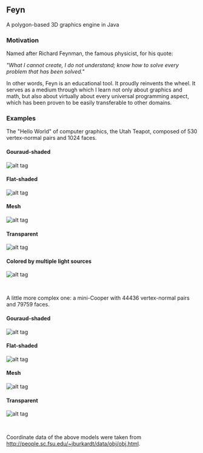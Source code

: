 ## Feyn

A polygon-based 3D graphics engine in Java

### Motivation

Named after Richard Feynman, the famous physicist, for his quote:

*"What I cannot create, I do not understand; know how to solve every problem that has been solved."*

In other words, Feyn is an educational tool. It proudly reinvents the wheel. It serves as a medium through which I learn not only about graphics and math, but also about virtually about every universal programming aspect, which has been proven to be easily transferable to other domains.

### Examples

The "Hello World" of computer graphics, the Utah Teapot, composed of 530 vertex-normal pairs and 1024 faces.

#### Gouraud-shaded
![alt tag](https://raw.githubusercontent.com/r-c-s/Feyn/master/screenshots/1430877022271.png)

#### Flat-shaded
![alt tag](https://raw.githubusercontent.com/r-c-s/Feyn/master/screenshots/1430877028522.png)

#### Mesh
![alt tag](https://raw.githubusercontent.com/r-c-s/Feyn/master/screenshots/1430877032357.png)

#### Transparent
![alt tag](https://raw.githubusercontent.com/r-c-s/Feyn/master/screenshots/1430877045326.png)

#### Colored by multiple light sources
![alt tag](https://raw.githubusercontent.com/r-c-s/Feyn/master/screenshots/Feyn3d/screenshots/1612903780613.png)

<br>

A little more complex one: a mini-Cooper with 44436 vertex-normal pairs and 79759 faces.

#### Gouraud-shaded
![alt tag](https://raw.githubusercontent.com/r-c-s/Feyn/master/screenshots/1430876695149.png)

#### Flat-shaded
![alt tag](https://raw.githubusercontent.com/r-c-s/Feyn/master/screenshots/1430876765616.png)

#### Mesh
![alt tag](https://raw.githubusercontent.com/r-c-s/Feyn/master/screenshots/1430876698716.png)

#### Transparent
![alt tag](https://raw.githubusercontent.com/r-c-s/Feyn/master/screenshots/1430876716462.png)

<br>

Coordinate data of the above models were taken from http://people.sc.fsu.edu/~jburkardt/data/obj/obj.html.